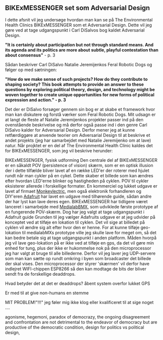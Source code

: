 ## BIKExMESSENGER set som Adversarial Design

I dette afsnit vil jeg undersøge hvordan man kan se på The Environmental Health Clinics BIKExMESSENGER som et Adversarial Design. Dette vil jeg gøre ved at tage udgangspunkt i Carl DiSalvos bog kaldet Adversarial Design.


**"It is certainly about participation but not through standard means. And its agenda and its politics are more about subtle, playful contestation than about consensus"** - p. 3

Sådan beskriver Carl DiSalvo Natalie Jeremijenkos Feral Robotic Dogs og følger op med sætningen:

**"How do we make sense of such projects? How do they contribute to shaping society? This book attempts to provide an answer to these questions by exploring political theory, design, and technology might be woven together to create unique opportunities for new forms of political expression and action." - p. 3**

Det der er DiSalvo forsøger gennem sin bog er at skabe et framework hvor man kan diskutere og forstå værker som Feral Robotic Dogs. Mit udsagn er at langt de fleste af Natalie Jeremijenkos projekter passer ind på den ovenstående beskrivelse og må derfor også passe ind i den genre Carl DiSalvo kalder for Adversarial Design. Derfor mener jeg at kunne retfærdiggøre at anvende teorier om Adversarial Design til at beskrive et andet projekts (jeg har samarbejdet med Natalie Jeremijenko om at lave) natur. Når projktet er en del af The Environmental Health Clinic kaldes det for BIKExMESSENGER, som jeg vil beskrive herunder:

BIKExMESSENGER, fysisk udforming
Den centrale del af BIKExMESSENGER er en såkaldt POV (persistence of vision) skærm, som er en optisk illusion der i dette tilfælde bliver lavet af en række LED'er der roterer med hjulet rundt når man cykler på en cykel. Dette skaber et billede som kan ændres efter hvordan LED'erne blinker og hastigheden på cyklen. POV til cykler eksisterer allerede i forskellige formater. En kommerciel  og lukket udgave er lavet af firmaet [Monkeylectric](http://www.monkeylectric.com/), men også elektronik forhandleren og DIY'eren  [Adafruit](https://learn.adafruit.com/bike-wheel-pov-display/overview) har lavet en udgave med tilhørende guide, sådan andre der har lyst kan lave deres egen. BIKExMESSENGER har tidligere været lanceret i samarbejde med [MedialabBMX](https://www.facebook.com/medialabMX/), som udviklede første prototype af en fungerende POV-skærm. Dog har jeg valgt at tage udgangspunkt i Adafruit guide
Grunden til jeg vælger Adafruits udgave er at jeg udvider på konceptet ved at tilføje en lokation til cyklen. Det vil sige at billedet på cyklen vil ændre sig alt efter hvor den er henne. For at kunne tilføje geo-lokation til medialabMXs prototype ville jeg skulle lave for meget om, så det kan bedre betale sig at tage udgangspunkt i anden platform. Måden hvorpå jeg vil lave geo-lokation på er ikke ved at tilføje en gps, da det vil gøre min enhed for tung, plus der ikke er hukommelse nok på den microprocessor jeg har valgt at bruge til alle billederne. Derfor vil jeg laver jeg UDP-servere som man kan sætte op rundt omkring i byen som broadcaster det billede der skal vises. Den microprocessor der styrer 'skærmen' vil derfor have indlejret WIFI-chippen ESP8266 så den kan modtage de bits der bliver sendt fra de forskellige deaddrops. 


Hvad betyder det at det er deaddrops? åbent system  overfor lukket GPS

Er med til at give non-humans en stemme


MIT PROBLEM!"!!!"
jeg føler mig ikke klog eller kvalificeret til at sige noget ....


agonisme, hegemoni, paradox of democrazy, the ongoing disagreement and confrontation are not detrimental to the endeavor of democracy but are productive of the democratic condition, design for politics vs political design,
